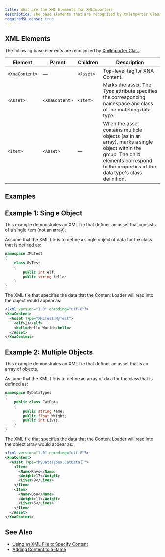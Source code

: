 ```yaml
---
title: What are the XML Elements for XMLImporter?
description: The base elements that are recognized by XmlImporter Class.
requireMSLicense: true
---
```


## XML Elements

The following base elements are recognized by [XmlImporter Class](xref:Microsoft.Xna.Framework.Content.Pipeline.XmlImporter):

|Element|Parent|Children|Description|
|-|-|-|-|
|`<XnaContent>`|—|`<Asset>`|Top-level tag for XNA Content.|
|`<Asset>`|`<XnaContent>`|`<Item>`|Marks the asset. The _Type_ attribute specifies the corresponding namespace and class of the matching data type.|
|`<Item>`|`<Asset>`|—|When the asset contains multiple objects (as in an array), marks a single object within the group. The child elements correspond to the properties of the data type's class definition.|

## Examples

## Example 1: Single Object

This example demonstrates an XML file that defines an asset that consists of a single item (not an array).

Assume that the XML file is to define a single object of data for the class that is defined as:

```csharp
namespace XMLTest
{
    class MyTest
    {
        public int elf;
        public string hello;
    }
} 
```

The XML file that specifies the data that the Content Loader will read into the object would appear as:

```xml
<?xml version="1.0" encoding="utf-8"?>
<XnaContent>
  <Asset Type="XMLTest.MyTest">
    <elf>23</elf>
    <hello>Hello World</hello>
  </Asset>
</XnaContent>
```

## Example 2: Multiple Objects

This example demonstrates an XML file that defines an asset that is an array of objects.

Assume that the XML file is to define an array of data for the class that is defined as:

```csharp
namespace MyDataTypes
{
    public class CatData
    {
        public string Name;
        public float Weight;
        public int Lives;
    }
}
```

The XML file that specifies the data that the Content Loader will read into the object array would appear as:

```xml
<?xml version="1.0" encoding="utf-8"?>
<XnaContent>
  <Asset Type="MyDataTypes.CatData[]">
    <Item>
      <Name>Rhys</Name>
      <Weight>17</Weight>
      <Lives>9</Lives>
    </Item>
    <Item>
      <Name>Boo</Name>
      <Weight>11</Weight>
      <Lives>5</Lives>
    </Item>
  </Asset>
</XnaContent>
```

## See Also

- [Using an XML File to Specify Content](../../howto/content_pipeline/HowTo_UseCustomXML.md)  
- [Adding Content to a Game](../../howto/content_pipeline/HowTo_GameContent_Add.md)  
